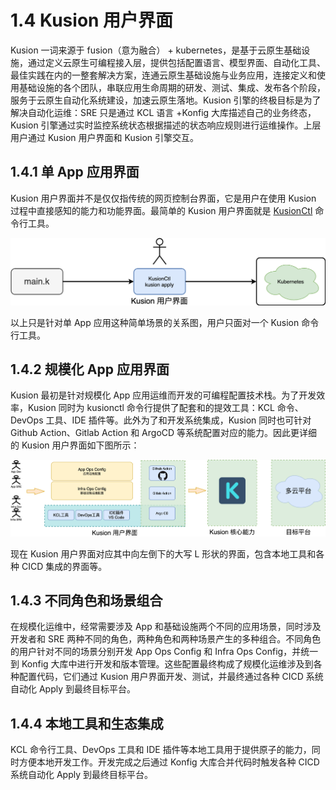 # 1.4 Kusion 用户界面

Kusion 一词来源于 fusion（意为融合） + kubernetes，是基于云原生基础设施，通过定义云原生可编程接入层，提供包括配置语言、模型界面、自动化工具、最佳实践在内的一整套解决方案，连通云原生基础设施与业务应用，连接定义和使用基础设施的各个团队，串联应用生命周期的研发、测试、集成、发布各个阶段，服务于云原生自动化系统建设，加速云原生落地。Kusion 引擎的终极目标是为了解决自动化运维：SRE 只是通过 KCL 语言 +Konfig 大库描述自己的业务终态，Kusion 引擎通过实时监控系统状态根据描述的状态响应规则进行运维操作。上层用户通过 Kusion 用户界面和 Kusion 引擎交互。

## 1.4.1 单 App 应用界面

Kusion 用户界面并不是仅仅指传统的网页控制台界面，它是用户在使用 Kusion 过程中直接感知的能力和功能界面。最简单的 Kusion 用户界面就是 [KusionCtl](https://kusionstack.io/docs/user_docs/support/faq-concepts#5-kusionctl) 命令行工具。

![](../images/ch1.4-kusion-user-interface-01.png)

以上只是针对单 App 应用这种简单场景的关系图，用户只面对一个 Kusion 命令行工具。

## 1.4.2 规模化 App 应用界面

Kusion 最初是针对规模化 App 应用运维而开发的可编程配置技术栈。为了开发效率，Kusion 同时为 kusionctl 命令行提供了配套和的提效工具：KCL 命令、DevOps 工具、IDE 插件等。此外为了和开发系统集成，Kusion 同时也可针对 Github Action、Gitlab Action 和 ArgoCD 等系统配置对应的能力。因此更详细的 Kusion 用户界面如下图所示：

![](../images/ch1.4-kusion-user-interface-02.png)

现在 Kusion 用户界面对应其中向左倒下的大写 L 形状的界面，包含本地工具和各种 CICD 集成的界面等。

## 1.4.3 不同角色和场景组合

在规模化运维中，经常需要涉及 App 和基础设施两个不同的应用场景，同时涉及开发者和 SRE 两种不同的角色，两种角色和两种场景产生的多种组合。不同角色的用户针对不同的场景分别开发 App Ops Config 和 Infra Ops Config，并统一到 Konfig 大库中进行开发和版本管理。这些配置最终构成了规模化运维涉及到各种配置代码，它们通过 Kusion 用户界面开发、测试，并最终通过各种 CICD 系统自动化 Apply 到最终目标平台。

## 1.4.4 本地工具和生态集成

KCL 命令行工具、DevOps 工具和 IDE 插件等本地工具用于提供原子的能力，同时方便本地开发工作。开发完成之后通过 Konfig 大库合并代码时触发各种 CICD 系统自动化 Apply 到最终目标平台。

<!--
自动化运维的关键是从配置到线上服务再到配置形成闭合的反馈线路，在ArgoCD系统中通过接入KusionSrv服务就可以实现对配置仓库到自动化修改（KCL语言的能力不仅仅提供配置，同时也可以将配置仓库作为元数据库进行增删改查）。在ArgoCD系统Kusion引擎的反馈流程如下图：

![](../images/ch1.5-kusion-01.png)

不过目前Kusion的引擎还在建设阶段，我们平时提到 Kusion，一般是对这一整套解决方案的统称；而 Kusion 生态工具链则包含了kcl命令行工具、KusionCtl命令行工具、KCL IDE插件等贯穿 Kusion 解决方案各个部分的自动化工具。目前Kusion引擎还工作在半自动化阶段，如下图所示：

![](../images/ch1.5-kusion-02.jpg)

上层的SRE用户通过Kusion提供的Konfig模型库描述终态，通过KusionCtl命令行工具进行diff仓库和线上系统差异，然后通过脚本进行半自动化运维工作。通过结合最佳的实践和CICD系统提供的辅助能力到KusionCtl命令，我们可以极大简化多集群集成、权限系统集成、风险系统集成等系统化运维等工作。这类只是对Kusion引擎设计思路的简要介绍，我们将在第3章详细介绍Kusion等整体架构和底层引擎的工作细节。
-->

